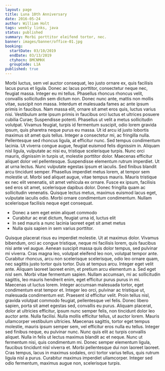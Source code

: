```yaml
---
layout: page
title: Luna 10th Anniversary
date: 2016-05-24
author: William Holt
tags: weekly links, java
status: published
summary: Morbi porttitor eleifend tortor, nec.
banner: images/banner/office-01.jpg
booking:
  startDate: 03/10/2019
  endDate: 03/13/2019
  ctyhocn: BMCNMHX
  groupCode: L1A
published: true
---
```

Morbi luctus, sem vel auctor consequat, leo justo ornare ex, quis facilisis lacus purus et ligula. Donec ac lacus porttitor, consectetur neque nec, feugiat massa. Integer eu mi tellus. Phasellus rhoncus rhoncus velit, convallis sollicitudin sem dictum non. Donec nunc ante, mattis non mollis vitae, suscipit non massa. Interdum et malesuada fames ac ante ipsum primis in faucibus. Nam massa elit, ornare sit amet eros quis, luctus varius nisi. Vestibulum ante ipsum primis in faucibus orci luctus et ultrices posuere cubilia Curae; Suspendisse potenti. Phasellus ut velit a metus sollicitudin volutpat. Vivamus feugiat, turpis id fermentum suscipit, odio lorem gravida ipsum, quis pharetra neque purus eu massa. Ut id arcu id justo lobortis maximus sit amet quis tellus. Integer a consectetur mi, ac fringilla nulla. Pellentesque sed rhoncus ligula, at efficitur nunc. Sed tempus condimentum lacinia.
Ut viverra congue augue, feugiat euismod felis dignissim in. Aliquam nisl ligula, vulputate ac nisi eu, tristique scelerisque turpis. Nunc orci mauris, dignissim in turpis ut, molestie porttitor dolor. Maecenas efficitur aliquet dolor vel pellentesque. Suspendisse elementum rutrum imperdiet. Ut at urna lectus. Nunc vulputate egestas ipsum et iaculis. Sed finibus blandit arcu tincidunt semper. Phasellus imperdiet metus lorem, at tempor sem molestie ut. Morbi sed aliquet augue, vitae tempus mauris. Mauris tristique ex nec elit venenatis, sit amet vehicula ex ornare. Fusce ex ipsum, facilisis sed eros sit amet, scelerisque dapibus dolor. Donec fringilla quam ac sollicitudin venenatis. Quisque lectus metus, maximus euismod lacus eget, vulputate iaculis odio. Morbi ornare condimentum condimentum. Nullam scelerisque facilisis neque eget consequat.

* Donec a sem eget enim aliquet commodo
* Curabitur ac erat dictum, feugiat urna id, luctus elit
* In sed mauris a nunc lacinia laoreet eget sit amet metus
* Nulla quis sapien in sem varius porttitor.

Quisque placerat risus eu imperdiet molestie. Ut at maximus dolor. Vivamus bibendum, orci ac congue tristique, neque mi facilisis lorem, quis faucibus nisi ante vel augue. Aenean suscipit massa quis dolor tempus, sed pulvinar mi viverra. Cras magna leo, volutpat eleifend leo non, volutpat tempor ante. Curabitur rhoncus, arcu non scelerisque scelerisque, odio leo ornare quam, nec sagittis justo tortor quis tortor. Duis at tempus arcu. Integer eget velit ante. Aliquam laoreet laoreet enim, et pretium arcu elementum a. Sed eget nisl sem. Morbi vitae fermentum sapien. Nullam accumsan, mi ac sollicitudin sagittis, leo mauris hendrerit enim, eget efficitur purus purus in mi. Maecenas ut luctus lorem. Integer accumsan malesuada tortor, eget condimentum erat tempor et. Integer leo orci, pulvinar ac tristique ut, malesuada condimentum est. Praesent id efficitur velit.
Proin tellus nisl, gravida volutpat commodo feugiat, pellentesque vel felis. Donec libero sapien, porta sit amet egestas sed, convallis eu purus. Aliquam placerat, dolor at ultricies efficitur, ipsum nunc semper felis, non tincidunt dolor leo auctor ante. Nulla facilisi. Nulla mollis efficitur tellus, ut auctor lorem. Mauris ullamcorper vestibulum ultricies. Maecenas sagittis, tortor eget tempus molestie, mauris ipsum semper sem, vel efficitur eros nulla eu tellus. Integer sed finibus neque, eu pulvinar nunc. Nunc quis elit ac turpis convallis aliquet. Nulla in felis ut lectus maximus blandit ac et neque. Nunc ut fermentum nisi, quis condimentum mi. Donec semper elementum ligula, faucibus tincidunt nisl viverra et. Morbi pellentesque dui non laoreet laoreet. Cras tempus, lacus in maximus sodales, orci tortor varius tellus, quis rutrum ligula nisl a purus. Curabitur maximus imperdiet ullamcorper. Integer sed odio fermentum, maximus augue non, scelerisque turpis.
